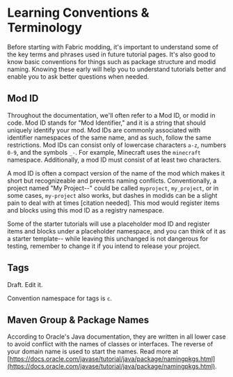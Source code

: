 # Learning Conventions & Terminology

Before starting with Fabric modding, it's important to understand some of the key terms and phrases used in future tutorial pages. It's also good to know basic conventions for things such as package structure and modid naming. Knowing these early will help you to understand tutorials better and enable you to ask better questions when needed.

## Mod ID

Throughout the documentation, we'll often refer to a Mod ID, or modid in code. Mod ID stands for "Mod Identifier," and it is a string that should uniquely identify your mod. Mod IDs are commonly associated with identifier namespaces of the same name, and as such, follow the same restrictions. Mod IDs can consist only of lowercase characters `a-z`, numbers `0-9`, and the symbols `_-`. For example, Minecraft uses the `minecraft` namespace. Additionally, a mod ID must consist of at least two characters.

A mod ID is often a compact version of the name of the mod which makes it short but recognizeable and prevents naming conflicts. Conventionally, a project named "My Project--" could be called `myproject`, `my_project`, or in some cases, `my-project` also works, but dashes in modids can be a slight pain to deal with at times \[citation needed\]. This mod would register items and blocks using this mod ID as a registry namespace.

Some of the starter tutorials will use a placeholder mod ID and register items and blocks under a placeholder namespace, and you can think of it as a starter template-- while leaving this unchanged is not dangerous for testing, remember to change it if you intend to release your project.

## Tags

Draft. Edit it.

Convention namespace for tags is `c`.

## Maven Group & Package Names

According to Oracle's Java documentation, they are written in all lower case to avoid conflict with the names of classes or interfaces. The reverse of your domain name is used to start the names. Read more at [https://docs.oracle.com/javase/tutorial/java/package/namingpkgs.html](https://docs.oracle.com/javase/tutorial/java/package/namingpkgs.html).


